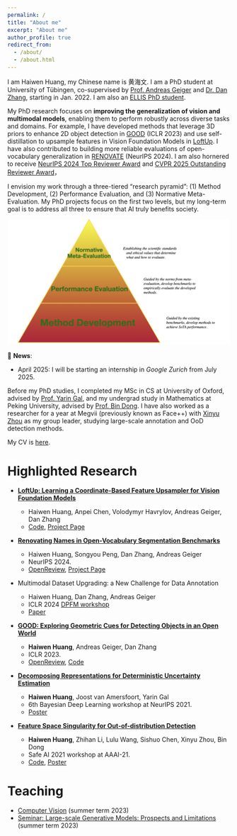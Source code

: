 ```yaml
---
permalink: /
title: "About me"
excerpt: "About me"
author_profile: true
redirect_from: 
  - /about/
  - /about.html
---
```


I am Haiwen Huang, my Chinese name is 黄海文. I am a PhD student at University of Tübingen, co-supervised by [Prof. Andreas Geiger](http://www.cvlibs.net/) and [Dr. Dan Zhang](https://www.bosch-ai.com/research/researcher-pages/t_overviewpage_133.html), starting in Jan. 2022. I am also an [ELLIS PhD student](https://ellis.eu/phd-postdoc).

My PhD research focuses on **improving the generalization of vision and multimodal models**, enabling them to perform robustly across diverse tasks and domains. For example, I have developed methods that leverage 3D priors to enhance 2D object detection in [GOOD](https://openreview.net/forum?id=W-nZDQyuy8D) (ICLR 2023) and use self-distillation to upsample features in Vision Foundation Models in [LoftUp](https://arxiv.org/abs/2504.14032). I have also contributed to building more reliable evaluations of open-vocabulary generalization in [RENOVATE](https://openreview.net/forum?id=Uw2eJOI822&referrer=%5Bthe%20profile%20of%20Andreas%20Geiger%5D) (NeurIPS 2024). I am also hornered to receive [NeurIPS 2024 Top Reviewer Award](https://neurips.cc/Conferences/2024/ProgramCommittee#top-reviewers) and [CVPR 2025 Outstanding Reviewer Award](https://cvpr.thecvf.com/Conferences/2025/ProgramCommittee#all-outstanding-reviewer)，

I envision my work through a three-tiered “research pyramid”: (1) Method Development, (2) Performance Evaluation, and (3) Normative Meta-Evaluation. My PhD projects focus on the first two levels, but my long-term goal is to address all three to ensure that AI truly benefits society.

![Research Pyramid](pyramid-propsal.png)

🔴 **News**:
- April 2025: I will be starting an internship in _Google Zurich_ from July 2025.

Before my PhD studies, I completed my MSc in CS at University of Oxford, advised by [Prof. Yarin Gal](http://www.cs.ox.ac.uk/people/yarin.gal/website/), and my undergrad study in Mathematics at Peking University, advised by [Prof. Bin Dong](https://bicmr.pku.edu.cn/~dongbin/). I have also worked as a researcher for a year at Megvii (previously known as Face++) with [Xinyu Zhou](https://scholar.google.com/citations?user=Jv4LCj8AAAAJ&hl=en) as my group leader, studying large-scale annotation and OoD detection methods. 

My CV is [here](../files/HaiwenHuang-2025.3-new.pdf).


Highlighted Research 
==

* **[LoftUp: Learning a Coordinate-Based Feature Upsampler for Vision Foundation Models](https://arxiv.org/abs/2403.09593)**
  * Haiwen Huang, Anpei Chen, Volodymyr Havrylov, Andreas Geiger, Dan Zhang
  * [Code](https://github.com/andrehuang/loftup), [Project Page](https://andrehuang.github.io/loftup-site/)

* **[Renovating Names in Open-Vocabulary Segmentation Benchmarks](https://arxiv.org/abs/2403.09593)**
  * Haiwen Huang, Songyou Peng, Dan Zhang, Andreas Geiger
  * NeurIPS 2024.
  * [OpenReview](https://openreview.net/forum?id=Uw2eJOI822&referrer=%5Bthe%20profile%20of%20Andreas%20Geiger%5D), [Project Page](https://andrehuang.github.io/renovate/)


* Multimodal Dataset Upgrading: a New Challenge for Data Annotation
   * Haiwen Huang, Dan Zhang, Andreas Geiger
   * ICLR 2024 [DPFM workshop](https://sites.google.com/view/dpfm-iclr24/call-for-paper?authuser=0)
   * [Paper](https://openreview.net/forum?id=XLkl9OsF8G&referrer=%5Bthe%20profile%20of%20Andreas%20Geiger%5D)

 
* **[GOOD: Exploring Geometric Cues for Detecting Objects in an Open World](https://arxiv.org/abs/2212.11720)**
  * **Haiwen Huang**, Andreas Geiger, Dan Zhang
  * ICLR 2023.
  * [OpenReview](https://openreview.net/forum?id=W-nZDQyuy8D), [Code](https://github.com/autonomousvision/good)
  

* **[Decomposing Representations for Deterministic Uncertainty Estimation](https://arxiv.org/abs/2112.00856)**
  * **Haiwen Huang**, Joost van Amersfoort, Yarin Gal
  * 6th Bayesian Deep Learning workshop at NeurIPS 2021. 
  * [Poster](https://andrehuang.github.io/files/decomp_poster.png)


* **[Feature Space Singularity for Out-of-distribution Detection](https://arxiv.org/abs/2011.14654)**
  * **Haiwen Huang**, Zhihan Li, Lulu Wang, Sishuo Chen, Xinyu Zhou, Bin Dong
  * Safe AI 2021 workshop at AAAI-21. 
  * [Code](https://github.com/megvii-research/FSSD_OoD_Detection), [Poster](https://andrehuang.github.io/files/fssd-poster.pdf)


Teaching
==
* [Computer Vision](https://uni-tuebingen.de/fakultaeten/mathematisch-naturwissenschaftliche-fakultaet/fachbereiche/informatik/lehrstuehle/autonomous-vision/lectures/computer-vision/) (summer term 2023)
* [Seminar: Large-scale Generative Models: Prospects and Limitations](https://uni-tuebingen.de/fakultaeten/mathematisch-naturwissenschaftliche-fakultaet/fachbereiche/informatik/lehrstuehle/sicheres-deep-learning/teaching/) (summer term 2023)
